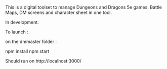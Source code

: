 This is a digital toolset to manage Dungeons and Dragons 5e games. Battle Maps, DM screens and character sheet in one tool.

In development.

To launch : 

on the dmmaster folder :

  npm install
  npm start
  
Should run on http://localhost:3000/
